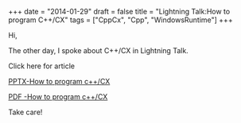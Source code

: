 +++
date = "2014-01-29"
draft = false
title = "Lightning Talk:How to program C++/CX"
tags = ["CppCx", "Cpp", "WindowsRuntime"]
+++

Hi,

The other day, I spoke about C++/CX in Lightning Talk.

Click here for article


[PPTX-How to program c++/CX](http://jyurimaru.info/data/20140118MetroTokyo03/20140118_cppcx_LT_en.pptx)

[PDF -How to program c++/CX](http://jyurimaru.info/data/20140118MetroTokyo03/20140118_cppcx_LT_en.pdf)

Take care!
